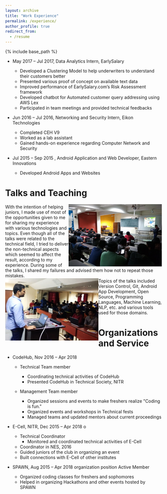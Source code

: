 ```yaml
---
layout: archive
title: "Work Experience"
permalink: /experience/
author_profile: true
redirect_from:
  - /resume
---
```


{% include base_path %}
<!-- Work Experience
======  -->
* May 2017 – Jul 2017, Data Analytics Intern, EarlySalary
  * Developed a Clustering Model to help underwriters to understand their customers better
  * Presented various proof of concept on available text data
  * Improved performance of EarlySalary.com’s Risk Assessment framework
  * Developed chatbot for Automated customer query addressing using AWS Lex
  * Participated in team meetings and provided technical feedbacks

* Jun 2016 – Jul 2016, Networking and Security Intern, Eikon Technologies
  * Completed CEH V9
  * Worked as a lab assistant
  * Gained hands-on experience regarding Computer Network and Security

* Jul 2015 – Sep 2015 , Android Application and Web Developer, Eastern Innovations
  * Developed Android Apps and Websites
  
<!---
Skills
======
* Skill 1
* Skill 2
  * Sub-skill 2.1
  * Sub-skill 2.2
  * Sub-skill 2.3
* Skill 3
--->


<!--- {% comment %} 

Publications
======
  <ul>{% for post in site.publications %}
    {% include archive-single-cv.html %}
  {% endfor %}</ul>  
  
{% endcomment %} --->


Talks and Teaching
======

<div>
  <div>
    <div>
      <img align="right" src="https://github.com/thepurpleowl/thepurpleowl.github.io/blob/master/images/Talk_1.jpg" height="200"  width="300">
    </div>
    <div>
      With the intention of helping juniors, I made use of most of the opportunities given to me for sharing my experience with various technologies and topics. Even though all of the talks were related to the technical field, I tried to deliver the non-technical aspects which seemed to affect the result, according to my experience. During some of the talks, I shared my failures and advised them how not to repeat those mistakes.
    </div>
  </div>
  
  <div>
    <div>
      <img align="left" src="https://github.com/thepurpleowl/thepurpleowl.github.io/blob/master/images/Talk_2.jpg" height="200"   width="300">
    </div>
    <div>
      Topics of the talks included Version Control, Git, Android App Development, Open Source, Programming Languages, Machine Learning, NLP, etc. and various tools used for those domains.
    </div>
  </div>
</div>



Organizations and Service
======
* CodeHub, Nov 2016 – Apr 2018 
  * Technical Team member 
    * Coordinating technical activities of CodeHub
    * Presented CodeHub in Technical Society, NITR

  * Management Team member 
    * Organized sessions and events to make freshers realize "Coding is fun."
    * Organized events and workshops in Technical fests
    * Managed teams and updated mentors about current proceedings
    
* E-Cell, NITR, Dec 2015 – Apr 2018 o
  * Technical Coordinator 
    * Monitored and coordinated technical activities of E-Cell
  * Coordinator in NES, 2016
  * Guided juniors of the club in organizing an event
  * Built connections with E-Cell of other institutes
  
* SPAWN, Aug 2015 – Apr 2018 organization position Active Member
  * Organized coding classes for freshers and sophomores
  * Helped in organizing Hackathons and other events hosted by SPAWN
  
  <!--  <ul>{% for post in site.talks %}
    {% include archive-single-talk-cv.html %}
  {% endfor %}</ul>  -->
<!--    <ul>{% for post in site.teaching %}
    {% include archive-single-cv.html %}
  {% endfor %}</ul>  -->
